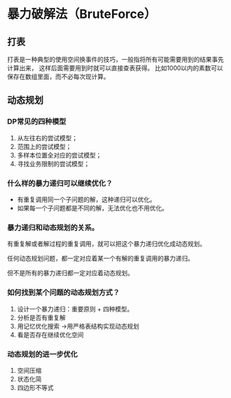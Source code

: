 # 暴力破解法（BruteForce）

## 打表
打表是一种典型的使用空间换事件的技巧，一般指将所有可能需要用到的结果事先计算出来，
这样后面需要用到时就可以直接查表获得。
比如1000以内的素数可以保存在数组里面，而不必每次现计算。

## 动态规划

### DP常见的四种模型

1. 从左往右的尝试模型；
2. 范围上的尝试模型；
3. 多样本位置全对应的尝试模型；
4. 寻找业务限制的尝试模型；

### 什么样的暴力递归可以继续优化？

* 有重复调用同一个子问题的解，这种递归可以优化。
* 如果每一个子问题都是不同的解，无法优化也不用优化。

### 暴力递归和动态规划的关系。

有重复解或者解过程的重复调用，就可以把这个暴力递归优化成动态规划。

任何动态规划问题，都一定对应着某一个有解的重复调用的暴力递归。

但不是所有的暴力递归都一定对应着动态规划。

### 如何找到某个问题的动态规划方式？

1. 设计一个暴力递归：重要原则 + 四种模型。
2. 分析是否有重复解
3. 用记忆优化搜索 ->用严格表结构实现动态规划
4. 看是否存在继续优化空间

### 动态规划的进一步优化

1. 空间压缩
2. 状态化简
3. 四边形不等式
